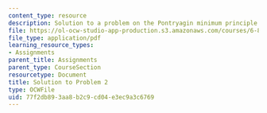 ```yaml
---
content_type: resource
description: Solution to a problem on the Pontryagin minimum principle.
file: https://ol-ocw-studio-app-production.s3.amazonaws.com/courses/6-832-underactuated-robotics-spring-2009/77f2db893aa8b2c9cd04e3ec9a3c6769_MIT6_832s09_sol_pset02.pdf
file_type: application/pdf
learning_resource_types:
- Assignments
parent_title: Assignments
parent_type: CourseSection
resourcetype: Document
title: Solution to Problem 2
type: OCWFile
uid: 77f2db89-3aa8-b2c9-cd04-e3ec9a3c6769
---
```

